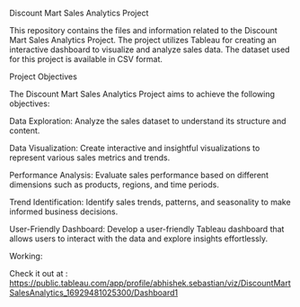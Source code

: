 Discount Mart Sales Analytics Project

This repository contains the files and information related to the Discount Mart Sales Analytics Project. 
The project utilizes Tableau for creating an interactive dashboard to visualize and analyze sales data. 
The dataset used for this project is available in CSV format.

Project Objectives

The Discount Mart Sales Analytics Project aims to achieve the following objectives:

Data Exploration: Analyze the sales dataset to understand its structure and content.

Data Visualization: Create interactive and insightful visualizations to represent various sales metrics and trends.

Performance Analysis: Evaluate sales performance based on different dimensions such as products, regions, and time periods.

Trend Identification: Identify sales trends, patterns, and seasonality to make informed business decisions.

User-Friendly Dashboard: Develop a user-friendly Tableau dashboard that allows users to interact with the data and explore insights effortlessly.

Working:

Check it out at : https://public.tableau.com/app/profile/abhishek.sebastian/viz/DiscountMartSalesAnalytics_16929481025300/Dashboard1


